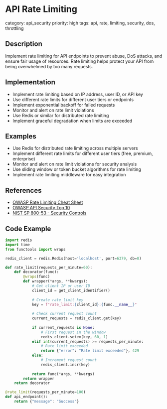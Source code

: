 # API Rate Limiting

category: api_security
priority: high
tags: api, rate, limiting, security, dos, throttling

## Description

Implement rate limiting for API endpoints to prevent abuse, DoS attacks, and ensure fair usage of resources. Rate limiting helps protect your API from being overwhelmed by too many requests.

## Implementation

- Implement rate limiting based on IP address, user ID, or API key
- Use different rate limits for different user tiers or endpoints
- Implement exponential backoff for failed requests
- Monitor and alert on rate limit violations
- Use Redis or similar for distributed rate limiting
- Implement graceful degradation when limits are exceeded

## Examples

- Use Redis for distributed rate limiting across multiple servers
- Implement different rate limits for different user tiers (free, premium, enterprise)
- Monitor and alert on rate limit violations for security analysis
- Use sliding window or token bucket algorithms for rate limiting
- Implement rate limiting middleware for easy integration

## References

- [OWASP Rate Limiting Cheat Sheet](https://cheatsheetseries.owasp.org/cheatsheets/Rate_Limiting_Cheat_Sheet.html)
- [OWASP API Security Top 10](https://owasp.org/www-project-api-security/)
- [NIST SP 800-53 - Security Controls](https://nvlpubs.nist.gov/nistpubs/SpecialPublications/NIST.SP.800-53r5.pdf)

## Code Example

```python
import redis
import time
from functools import wraps

redis_client = redis.Redis(host='localhost', port=6379, db=0)

def rate_limit(requests_per_minute=60):
    def decorator(func):
        @wraps(func)
        def wrapper(*args, **kwargs):
            # Get client IP or user ID
            client_id = get_client_identifier()
            
            # Create rate limit key
            key = f"rate_limit:{client_id}:{func.__name__}"
            
            # Check current request count
            current_requests = redis_client.get(key)
            
            if current_requests is None:
                # First request in the window
                redis_client.setex(key, 60, 1)
            elif int(current_requests) >= requests_per_minute:
                # Rate limit exceeded
                return {"error": "Rate limit exceeded"}, 429
            else:
                # Increment request count
                redis_client.incr(key)
            
            return func(*args, **kwargs)
        return wrapper
    return decorator

@rate_limit(requests_per_minute=100)
def api_endpoint():
    return {"message": "Success"}
```
